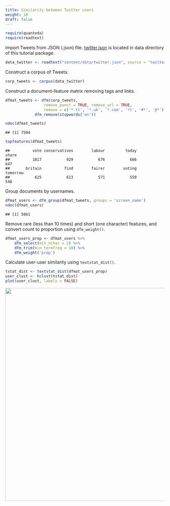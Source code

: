```yaml
---
title: Similarity between Twitter users
weight: 10
draft: false
---
```



```r
require(quanteda)
require(readtext)
```

Import Tweets from JSON (.json) file. [twitter.json](https://raw.githubusercontent.com/quanteda/tutorials.quanteda.io/master/content/data/twitter.json) is located in data directory of this tutorial package.


```r
data_twitter <- readtext("content/data/twitter.json", source = "twitter")
```



Construct a corpus of Tweets.


```r
corp_tweets <- corpus(data_twitter)
```

Construct a document-feature matrix removing tags and links.


```r
dfmat_tweets <- dfm(corp_tweets,
                 remove_punct = TRUE, remove_url = TRUE,
                 remove = c('*.tt', '*.uk', '*.com', 'rt', '#*', '@*')) %>% 
             dfm_remove(stopwords('en'))

ndoc(dfmat_tweets)
```

```
## [1] 7504
```

```r
topfeatures(dfmat_tweets)
```

```
##          vote conservatives        labour         today         share 
##          1817           929           676           666           647 
##       britain          find        fairer        voting      tomorrow 
##           625           613           571           559           548
```

Group documents by usernames.


```r
dfmat_users <- dfm_group(dfmat_tweets, groups = 'screen_name')
ndoc(dfmat_users)
```

```
## [1] 5061
```

Remove rare (less than 10 times) and short (one character) features, and convert count to proportion using `dfm_weight()`. 


```r
dfmat_users_prop <- dfmat_users %>% 
    dfm_select(min_nchar = 2) %>% 
    dfm_trim(min_termfreq = 10) %>% 
    dfm_weight('prop')
```

Calculate user-user similarity using `textstat_dist()`.


```r
tstat_dist <- textstat_dist(dfmat_users_prop)
user_clust <- hclust(tstat_dist)
plot(user_clust, labels = FALSE)
```

<img src="/advanced-operations/twitter-user-similarity_files/figure-html/unnamed-chunk-8-1.png" width="672" />

